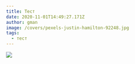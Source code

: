 ```yaml
---
title: Тест
date: 2020-11-01T14:49:27.171Z
author: gman
image: /covers/pexels-justin-hamilton-92248.jpg
tags:
  - тест
---
```

![](/img/blog/604fca3d10dcf29d5c8c8572843edbd1974af094.jpeg)